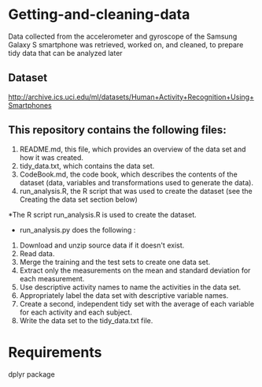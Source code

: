 # Getting-and-cleaning-data
Data collected from the accelerometer and gyroscope of the Samsung Galaxy S smartphone was retrieved, worked on, and cleaned, to prepare tidy data that can be analyzed later

## Dataset
http://archive.ics.uci.edu/ml/datasets/Human+Activity+Recognition+Using+Smartphones


## This repository contains the following files:

1. README.md, this file, which provides an overview of the data set and how it was created.
2. tidy_data.txt, which contains the data set.
3. CodeBook.md, the code book, which describes the contents of the dataset (data, variables and transformations used to generate the data).
4. run_analysis.R, the R script that was used to create the dataset (see the Creating the data set section below)


*The R script run_analysis.R is used to create the dataset.
* run_analysis.py does the following :
1. Download and unzip source data if it doesn't exist.
2. Read data.
3. Merge the training and the test sets to create one data set.
4. Extract only the measurements on the mean and standard deviation for each measurement.
5. Use descriptive activity names to name the activities in the data set.
6. Appropriately label the data set with descriptive variable names.
7. Create a second, independent tidy set with the average of each variable for each activity and each subject.
8. Write the data set to the tidy_data.txt file.

# Requirements
dplyr package
